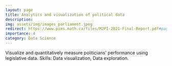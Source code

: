 ```yaml
---
layout: page
title: Analytics and visualization of political data
description: 
img: assets/img/images_parliament.jpeg
redirect: https://www.pims.math.ca/files/M2PI-2021-Final-Report.pdf#page=53
importance: 4
category: Data Science
---
```


Visualize and quantitatively measure politicians' performance using legislative data.
Skills: Data visualization, Data exploration. 

